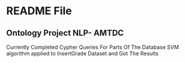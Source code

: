 # README File

## Ontology Project NLP- AMTDC 

Currently Completed Cypher Queries For Parts Of The Database
SVM algorithm applied to InsertGrade Dataset and Got The Results
